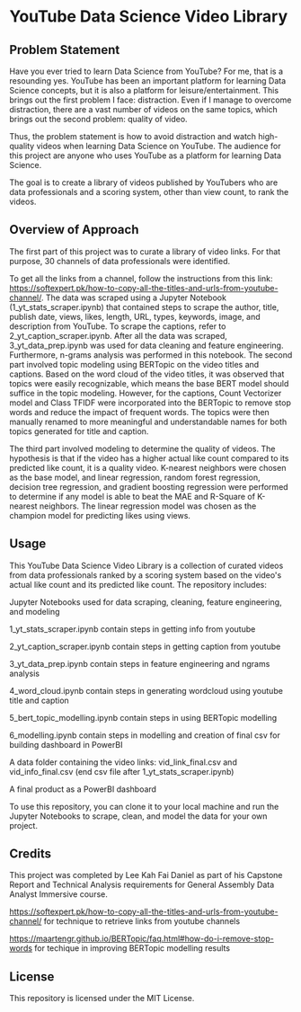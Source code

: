 # YouTube Data Science Video Library
## Problem Statement
Have you ever tried to learn Data Science from YouTube? For me, that is a resounding yes. YouTube has been an important platform for learning Data Science concepts, but it is also a platform for leisure/entertainment. This brings out the first problem I face: distraction. Even if I manage to overcome distraction, there are a vast number of videos on the same topics, which brings out the second problem: quality of video.

Thus, the problem statement is how to avoid distraction and watch high-quality videos when learning Data Science on YouTube. The audience for this project are anyone who uses YouTube as a platform for learning Data Science.

The goal is to create a library of videos published by YouTubers who are data professionals and a scoring system, other than view count, to rank the videos.

## Overview of Approach
The first part of this project was to curate a library of video links. For that purpose, 30 channels of data professionals were identified.

To get all the links from a channel, follow the instructions from this link: https://softexpert.pk/how-to-copy-all-the-titles-and-urls-from-youtube-channel/.
The data was scraped using a Jupyter Notebook (1_yt_stats_scraper.ipynb) that contained steps to scrape the author, title, publish date, views, likes, length, URL, types, keywords, image, and description from YouTube.
To scrape the captions, refer to 2_yt_caption_scraper.ipynb.
After all the data was scraped, 3_yt_data_prep.ipynb was used for data cleaning and feature engineering. Furthermore, n-grams analysis was performed in this notebook.
The second part involved topic modeling using BERTopic on the video titles and captions. Based on the word cloud of the video titles, it was observed that topics were easily recognizable, which means the base BERT model should suffice in the topic modeling. However, for the captions, Count Vectorizer model and Class TFIDF were incorporated into the BERTopic to remove stop words and reduce the impact of frequent words. The topics were then manually renamed to more meaningful and understandable names for both topics generated for title and caption.

The third part involved modeling to determine the quality of videos. The hypothesis is that if the video has a higher actual like count compared to its predicted like count, it is a quality video. K-nearest neighbors were chosen as the base model, and linear regression, random forest regression, decision tree regression, and gradient boosting regression were performed to determine if any model is able to beat the MAE and R-Square of K-nearest neighbors. The linear regression model was chosen as the champion model for predicting likes using views.

## Usage
This YouTube Data Science Video Library is a collection of curated videos from data professionals ranked by a scoring system based on the video's actual like count and its predicted like count. The repository includes:

Jupyter Notebooks used for data scraping, cleaning, feature engineering, and modeling

1_yt_stats_scraper.ipynb contain steps in getting info from youtube

2_yt_caption_scraper.ipynb contain steps in getting caption from youtube

3_yt_data_prep.ipynb contain steps in feature engineering and ngrams analysis

4_word_cloud.ipynb contain steps in generating wordcloud using youtube title and caption

5_bert_topic_modelling.ipynb contain steps in using BERTopic modelling

6_modelling.ipynb contain steps in modelling and creation of final csv for building dashboard in PowerBI

A data folder containing the video links: vid_link_final.csv and vid_info_final.csv (end csv file after 1_yt_stats_scraper.ipynb)

A final product as a PowerBI dashboard

To use this repository, you can clone it to your local machine and run the Jupyter Notebooks to scrape, clean, and model the data for your own project.

## Credits
This project was completed by Lee Kah Fai Daniel as part of his Capstone Report and Technical Analysis requirements for General Assembly Data Analyst Immersive course.

https://softexpert.pk/how-to-copy-all-the-titles-and-urls-from-youtube-channel/ for technique to retrieve links from youtube channels

https://maartengr.github.io/BERTopic/faq.html#how-do-i-remove-stop-words for techique in improving BERTopic modelling results

## License
This repository is licensed under the MIT License.
